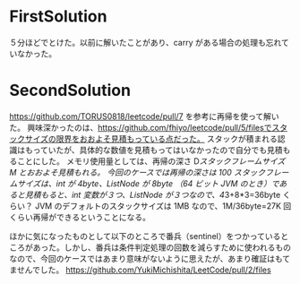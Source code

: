 # FirstSolution

５分ほどでとけた。以前に解いたことがあり、carry がある場合の処理も忘れていなかった。

# SecondSolution

https://github.com/TORUS0818/leetcode/pull/7
を参考に再帰を使って解いた。
興味深かったのは、https://github.com/fhiyo/leetcode/pull/5/filesでスタックサイズの限界をおおよそ見積もっている点だった。
スタックが積まれる認識はもっていたが、具体的な数値を見積もってはいなかったので自分でも見積もることにした。
メモリ使用量としては、再帰の深さ D*スタックフレームサイズ M とおおよそ見積もれる。
今回のケースでは再帰の深さは 100
スタックフレームサイズは、int が 4byte、ListNode が 8byte （64 ビット JVM のとき）であると見積もると、int 変数が３つ、ListNode が３つなので、4*3+8\*3=36byte くらい？
JVM のデフォルトのスタックサイズは 1MB なので、1M/36byte=27K 回くらい再帰ができるということになる。

ほかに気になったものとして以下のところで番兵（sentinel）をつかっているところがあった。しかし、番兵は条件判定処理の回数を減らすために使われるものなので、今回のケースではあまり意味がないように思えたが、あまり確証はもてませんでした。
https://github.com/YukiMichishita/LeetCode/pull/2/files
